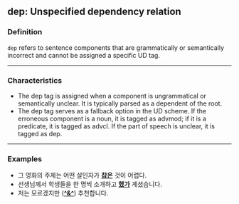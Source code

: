 ## dep: Unspecified dependency relation

### Definition
`dep` refers to sentence components that are grammatically or semantically incorrect and cannot be assigned a specific UD tag.

---

### Characteristics
- The dep tag is assigned when a component is ungrammatical or semantically unclear. It is typically parsed as a dependent of the root.
- The dep tag serves as a fallback option in the UD scheme. If the erroneous component is a noun, it is tagged as advmod; if it is a predicate, it is tagged as advcl. If the part of speech is unclear, it is tagged as dep.

---

### Examples
- 그 영화의 주제는 어떤 살인자가 <ins>**찹은**</ins> 것이 어렵다.
- 선생님께서 학생들을 한 명씩 소개하고 <ins>**했가**</ins> 계셨습니다.
- 저는 모르겠지만 (<ins>**^&^**</ins>) 추천합니다.
